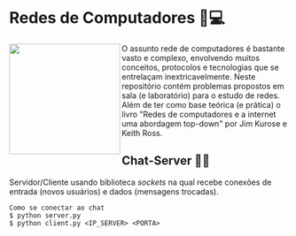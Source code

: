 # Redes de Computadores :mag_right::computer:
<img align="left" width="200" height="200" src="https://upload.wikimedia.org/wikipedia/commons/thumb/8/80/Gnome-preferences-system-network.svg/200px-Gnome-preferences-system-network.svg.png">
O assunto rede de computadores é bastante vasto e complexo, envolvendo muitos conceitos, protocolos e
tecnologias que se entrelaçam inextricavelmente. Neste repositório contém problemas propostos em sala (e laboratório) para o estudo de redes. Além de ter como base teórica (e prática) o livro "Redes de computadores e a internet uma abordagem top-down" por Jim Kurose e Keith Ross.

Chat-Server :bust_in_silhouette::speech_balloon:
------
Servidor/Cliente usando biblioteca *sockets* na qual recebe conexões de entrada (novos usuários) e dados (mensagens trocadas).
```
Como se conectar ao chat
$ python server.py
$ python client.py <IP_SERVER> <PORTA>
```
